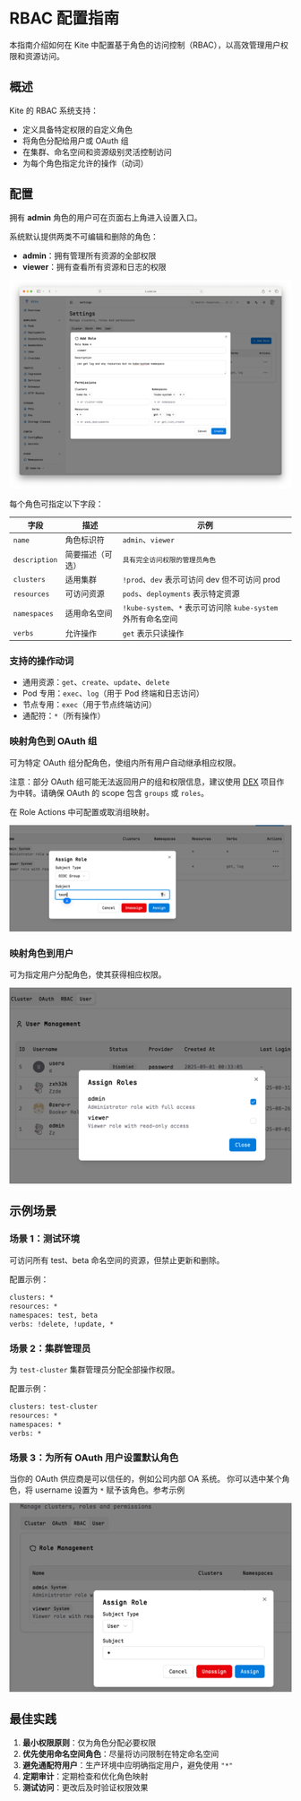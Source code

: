 # RBAC 配置指南

本指南介绍如何在 Kite 中配置基于角色的访问控制（RBAC），以高效管理用户权限和资源访问。

## 概述

Kite 的 RBAC 系统支持：

- 定义具备特定权限的自定义角色
- 将角色分配给用户或 OAuth 组
- 在集群、命名空间和资源级别灵活控制访问
- 为每个角色指定允许的操作（动词）

## 配置

拥有 **admin** 角色的用户可在页面右上角进入设置入口。

系统默认提供两类不可编辑和删除的角色：

- **admin**：拥有管理所有资源的全部权限
- **viewer**：拥有查看所有资源和日志的权限

![RBAC 设置](../../screenshots/rbac.png)

每个角色可指定以下字段：

| 字段          | 描述             | 示例                                                          |
| ------------- | ---------------- | ------------------------------------------------------------- |
| `name`        | 角色标识符       | `admin`、`viewer`                                             |
| `description` | 简要描述（可选） | `具有完全访问权限的管理员角色`                                |
| `clusters`    | 适用集群         | `!prod`、`dev` 表示可访问 dev 但不可访问 prod                 |
| `resources`   | 可访问资源       | `pods`、`deployments` 表示特定资源                            |
| `namespaces`  | 适用命名空间     | `!kube-system`、`*` 表示可访问除 `kube-system` 外所有命名空间 |
| `verbs`       | 允许操作         | `get` 表示只读操作                                            |

### 支持的操作动词

- 通用资源：`get`、`create`、`update`、`delete`
- Pod 专用：`exec`、`log`（用于 Pod 终端和日志访问）
- 节点专用：`exec`（用于节点终端访问）
- 通配符：`*`（所有操作）

### 映射角色到 OAuth 组

可为特定 OAuth 组分配角色，使组内所有用户自动继承相应权限。

注意：部分 OAuth 组可能无法返回用户的组和权限信息，建议使用 [DEX](https://github.com/dexidp/dex) 项目作为中转。请确保 OAuth 的 scope 包含 `groups` 或 `roles`。

在 Role Actions 中可配置或取消组映射。

![RBAC 组映射](../../screenshots/assign-role.png)

### 映射角色到用户

可为指定用户分配角色，使其获得相应权限。

![RBAC 用户映射](../../screenshots/assign-role2.png)

## 示例场景

### 场景 1：测试环境

可访问所有 test、beta 命名空间的资源，但禁止更新和删除。

配置示例：

```
clusters: *
resources: *
namespaces: test, beta
verbs: !delete, !update, *
```

### 场景 2：集群管理员

为 `test-cluster` 集群管理员分配全部操作权限。

配置示例：

```
clusters: test-cluster
resources: *
namespaces: *
verbs: *
```

### 场景 3：为所有 OAuth 用户设置默认角色

当你的 OAuth 供应商是可以信任的，例如公司内部 OA 系统。
你可以选中某个角色，将 username 设置为 `*` 赋予该角色。参考示例

![alt text](../../screenshots/assign-role3.png)

## 最佳实践

1. **最小权限原则**：仅为角色分配必要权限
2. **优先使用命名空间角色**：尽量将访问限制在特定命名空间
3. **避免通配符用户**：生产环境中应明确指定用户，避免使用 `"*"`
4. **定期审计**：定期检查和优化角色映射
5. **测试访问**：更改后及时验证权限效果
